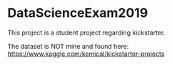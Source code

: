 # DataScienceExam2019

This project is a student project regarding kickstarter.

The dataset is NOT mine and found here: 
https://www.kaggle.com/kemical/kickstarter-projects
